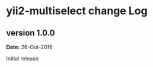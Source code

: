 yii2-multiselect change Log
===========================

version 1.0.0
-------------
**Date:** 26-Out-2016

Initial release
